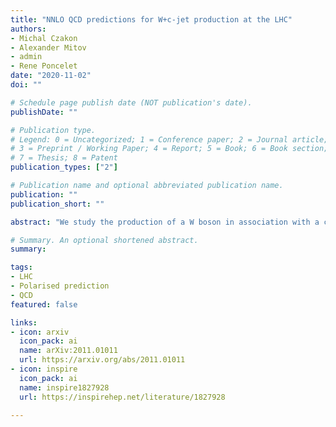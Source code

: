```yaml
---
title: "NNLO QCD predictions for W+c-jet production at the LHC"
authors:
- Michal Czakon
- Alexander Mitov
- admin
- Rene Poncelet
date: "2020-11-02"
doi: ""

# Schedule page publish date (NOT publication's date).
publishDate: ""

# Publication type.
# Legend: 0 = Uncategorized; 1 = Conference paper; 2 = Journal article;
# 3 = Preprint / Working Paper; 4 = Report; 5 = Book; 6 = Book section;
# 7 = Thesis; 8 = Patent
publication_types: ["2"]

# Publication name and optional abbreviated publication name.
publication: ""
publication_short: ""

abstract: "We study the production of a W boson in association with a c-jet at the LHC. We calculate, for the first time, the complete set of NNLO QCD corrections to the dominant CKM-diagonal contribution to this process. Both signatures, pp → μ+νjc and pp → μ-νjc are considered. We present predictions for fiducial cross sections and differential distributions for each one of the two signatures as well as for their ratio. The theoretical predictions are compared with ATLAS measurements at 7 TeV. The results of this work are essential for the precision description of associated heavy flavor production at hadron colliders and for the determination of the strange-quark content of the proton from LHC data in NNLO QCD."

# Summary. An optional shortened abstract.
summary: 

tags:
- LHC
- Polarised prediction
- QCD
featured: false

links:
- icon: arxiv
  icon_pack: ai
  name: arXiv:2011.01011
  url: https://arxiv.org/abs/2011.01011
- icon: inspire
  icon_pack: ai
  name: inspire1827928
  url: https://inspirehep.net/literature/1827928
  
---
```

